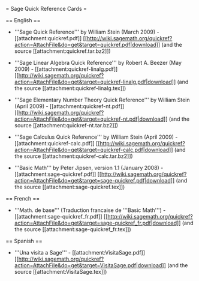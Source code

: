 = Sage Quick Reference Cards =

== English ==

 * '''Sage Quick Reference''' by William Stein (March 2009) - [[attachment:quickref.pdf]] [[http://wiki.sagemath.org/quickref?action=AttachFile&do=get&target=quickref.pdf|download]] (and the source [[attachment:quickref.tar.bz2]])

 * '''Sage Linear Algebra Quick Reference''' by Robert A. Beezer (May 2009) - [[attachment:quickref-linalg.pdf]] [[http://wiki.sagemath.org/quickref?action=AttachFile&do=get&target=quickref-linalg.pdf|download]] (and the source [[attachment:quickref-linalg.tex]])

 * '''Sage Elementary Number Theory Quick Reference''' by William Stein (April 2009) - [[attachment:quickref-nt.pdf]] [[http://wiki.sagemath.org/quickref?action=AttachFile&do=get&target=quickref-nt.pdf|download]] (and the source [[attachment:quickref-nt.tar.bz2]])

 * '''Sage Calculus Quick Reference''' by William Stein (April 2009) - [[attachment:quickref-calc.pdf]] [[http://wiki.sagemath.org/quickref?action=AttachFile&do=get&target=quickref-calc.pdf|download]] (and the source [[attachment:quickref-calc.tar.bz2]])

 * '''Basic Math''' by Peter Jipsen, version 1.1 (January 2008) - [[attachment:sage-quickref.pdf]] [[http://wiki.sagemath.org/quickref?action=AttachFile&do=get&target=sage-quickref.pdf|download]] (and the source [[attachment:sage-quickref.tex]])

== French ==

 * '''Math. de base''' (Traduction francaise de '''Basic Math''') - [[attachment:sage-quickref_fr.pdf]] [[http://wiki.sagemath.org/quickref?action=AttachFile&do=get&target=sage-quickref_fr.pdf|download]] (and the source [[attachment:sage-quickref_fr.tex]])

== Spanish ==

 * '''Una visita a Sage''' - [[attachment:VisitaSage.pdf]] [[http://wiki.sagemath.org/quickref?action=AttachFile&do=get&target=VisitaSage.pdf|download]] (and the source [[attachment:VisitaSage.tex]])
